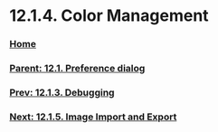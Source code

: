 # 12.1.4. Color Management

### [Home](./00-home.md)
### [Parent: 12.1. Preference dialog](./12-01-00-preference-dialog.md)
### [Prev: 12.1.3. Debugging](./12-01-03-debugging.md)
### [Next: 12.1.5. Image Import and Export](./12-01-05-image-import-and-export.md)
